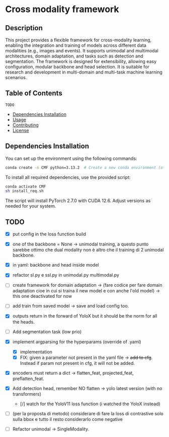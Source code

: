 # Cross modality framework

## Description
This project provides a flexible framework for cross-modality learning, enabling the integration and training of models across different data modalities (e.g., images and events). It supports unimodal and multimodal architectures, domain adaptation, and tasks such as detection and segmentation. The framework is designed for extensibility, allowing easy configuration, modular backbone and head selection. It is suitable for research and development in multi-domain and multi-task machine learning scenarios.

## Table of Contents
    TODO
- [Dependencies Installation](#dependencies-installation)
- [Usage](#usage)
- [Contributing](#contributing)
- [License](#license)

## Dependencies Installation

You can set up the environment using the following commands:

```bash
conda create -n CMF python=3.13.2  # Create a new conda environment (other Python 3.x versions should work)
```

To install all required dependencies, use the provided script:

```bash
conda activate CMF
sh install_req.sh
```

The script will install PyTorch 2.7.0 with CUDA 12.6. Adjust versions as needed for your system.

## TODO


- [X] put config in the  loss function build
- [X] one of the backbone = None -> unimodal training, a questo punto sarebbe ottimo che dual modality non è altro che il training di 2 unimodal backbone.
- [X] in yaml: backbone and head inside model
- [X] refactor sl.py e ssl.py in unimodal.py multimodal.py
- [ ] create framework for domain adaptation -> (fare codice per fare domain adaptation cioe in cui si traina il new model e con anche l'old model) -> this one deactivated for now
- [ ] add train from saved model -> save and load config too.
- [X] outputs return in the forward of YoloX but it should be the norm for all the heads. 
- [ ] Add segmentation task (low prio)


- [X] implement argparsing for the hyperparams (override of .yaml)
    - [X] implementation
    - [X] FIX: given a parameter not present in the yaml file -> ~~add to cfg~~. Instead if param not present in cfg, it will not be added.

- [X] encoders must return a dict -> flatten_feat, projected_feat, preflatten_feat.
- [X] Add detection head, remember NO flatten -> yolo latest version (with no transformers)
    - [/] watch for the YoloV11 loss function (i watched the YoloX instead)

- [ ] (per la proposta di metodo) considerare di fare la loss di contrastive solo sulla bbox e tutto il resto considerarlo come negative
- [ ] Refactor unimodal -> SingleModality. 
